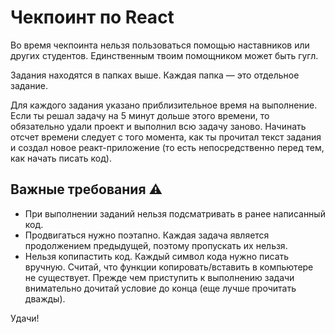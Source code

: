 # Чекпоинт по React

Во время чекпоинта нельзя пользоваться помощью наставников или других студентов.
Единственным твоим помощником может быть гугл.

Задания находятся в папках выше. Каждая папка — это отдельное задание.

Для каждого задания указано приблизительное время на выполнение. 
Если ты решал задачу на 5 минут дольше этого времени, то обязательно удали проект 
и выполнил всю задачу заново. Начинать отсчет времени следует с того момента, 
как ты прочитал текст задания и создал новое реакт-приложение 
(то есть непосредственно перед тем, как начать писать код).

## Важные требования ⚠️
- При выполнении заданий нельзя подсматривать в ранее написанный код.
- Продвигаться нужно поэтапно. Каждая задача является продолжением предыдущей,
поэтому пропускать их нельзя.
- Нельзя копипастить код. Каждый символ кода нужно писать вручную. 
  Считай, что функции копировать/вставить в компьютере не существует. 
  Прежде чем приступить к выполнению задачи внимательно дочитай условие до конца (еще лучше прочитать дважды).

Удачи!
